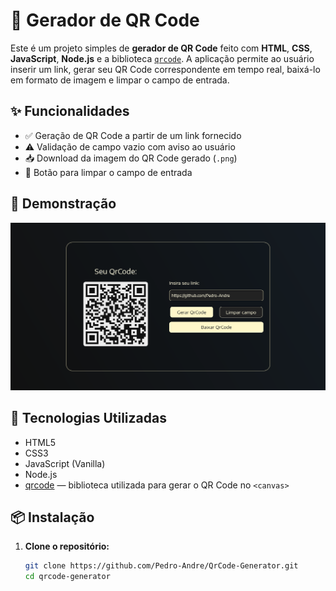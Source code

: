 # 🧾 Gerador de QR Code

Este é um projeto simples de **gerador de QR Code** feito com **HTML**, **CSS**, **JavaScript**, **Node.js** e a biblioteca [`qrcode`](https://www.npmjs.com/package/qrcode). A aplicação permite ao usuário inserir um link, gerar seu QR Code correspondente em tempo real, baixá-lo em formato de imagem e limpar o campo de entrada.

## ✨ Funcionalidades

- ✅ Geração de QR Code a partir de um link fornecido
- ⚠️ Validação de campo vazio com aviso ao usuário
- 📥 Download da imagem do QR Code gerado (`.png`)
- 🧹 Botão para limpar o campo de entrada

## 📸 Demonstração

![alt text](image.png)

## 🚀 Tecnologias Utilizadas

- HTML5
- CSS3
- JavaScript (Vanilla)
- Node.js
- [qrcode](https://www.npmjs.com/package/qrcode) — biblioteca utilizada para gerar o QR Code no `<canvas>`

## 📦 Instalação

1. **Clone o repositório:**
   ```bash
   git clone https://github.com/Pedro-Andre/QrCode-Generator.git
   cd qrcode-generator
   ```
